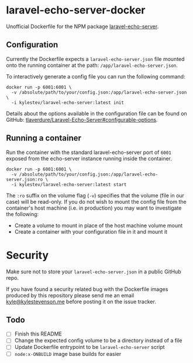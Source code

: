 # laravel-echo-server-docker

Unofficial Dockerfile for the NPM package [laravel-echo-server](https://www.npmjs.com/package/laravel-echo-server).

## Configuration

Currently the Dockerfile expects a `laravel-echo-server.json` file mounted
onto the running container at the path: `/app/laravel-echo-server.json`.

To interactively generate a config file you can run the following command:

```
docker run -p 6001:6001 \
  -v /absolute/path/to/your/config.json:/app/laravel-echo-server.json \
  -i kylestev/laravel-echo-server:latest init
```

Details about the options available in the configuration file can be found
on GitHub: [tlaverdure/Laravel-Echo-Server#configurable-options](https://github.com/tlaverdure/Laravel-Echo-Server#configurable-options).

## Running a container

Run the container with the standard laravel-echo-server port of `6001` exposed
from the echo-server instance running inside the container.

```
docker run -p 6001:6001 \
  -v /absolute/path/to/your/config.json:/app/laravel-echo-server.json:ro \
  -i kylestev/laravel-echo-server:latest start
```

The `:ro` suffix on the volume flag (`-v`) specifies that the volume
(file in our case) will be read-only. If you do not wish to mount the config
file from the container's host machine (i.e. in production) you may want to
investigate the following:

- Create a volume to mount in place of the host machine volume mount
- Create a container with your configuration file in it and mount it

# Security

Make sure not to store your `laravel-echo-server.json` in a public GitHub repo.

If you have found a security related bug with the Dockerfile images produced by
this repository please send me an email kyle@kylestevenson.me before posting it
on the issue tracker.


## Todo

- [ ] Finish this README
- [ ] Change the expected config volume to be a directory instead of a file
- [ ] Update Dockerfile entrypoint to be `laravel-echo-server` script
- [ ] `node:x-ONBUILD` image base builds for easier
